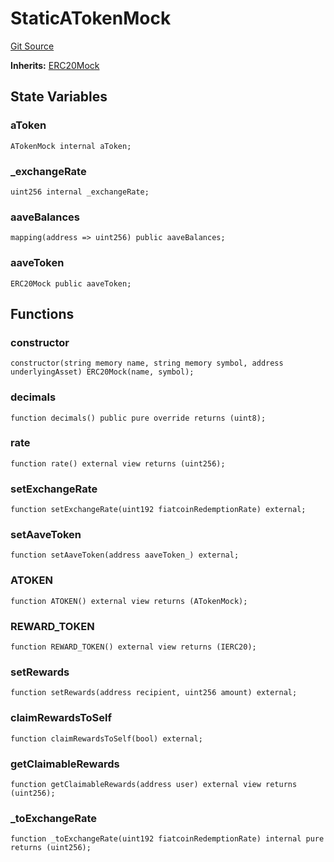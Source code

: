 # StaticATokenMock
[Git Source](https://github.com/larrythecucumber321/protocol/blob/77d337b8595ba96d069ded321419b36a61984170/contracts/plugins/mocks/ATokenMock.sol)

**Inherits:**
[ERC20Mock](/contracts/plugins/mocks/ERC20Mock.sol/contract.ERC20Mock.md)


## State Variables
### aToken

```solidity
ATokenMock internal aToken;
```


### _exchangeRate

```solidity
uint256 internal _exchangeRate;
```


### aaveBalances

```solidity
mapping(address => uint256) public aaveBalances;
```


### aaveToken

```solidity
ERC20Mock public aaveToken;
```


## Functions
### constructor


```solidity
constructor(string memory name, string memory symbol, address underlyingAsset) ERC20Mock(name, symbol);
```

### decimals


```solidity
function decimals() public pure override returns (uint8);
```

### rate


```solidity
function rate() external view returns (uint256);
```

### setExchangeRate


```solidity
function setExchangeRate(uint192 fiatcoinRedemptionRate) external;
```

### setAaveToken


```solidity
function setAaveToken(address aaveToken_) external;
```

### ATOKEN


```solidity
function ATOKEN() external view returns (ATokenMock);
```

### REWARD_TOKEN


```solidity
function REWARD_TOKEN() external view returns (IERC20);
```

### setRewards


```solidity
function setRewards(address recipient, uint256 amount) external;
```

### claimRewardsToSelf


```solidity
function claimRewardsToSelf(bool) external;
```

### getClaimableRewards


```solidity
function getClaimableRewards(address user) external view returns (uint256);
```

### _toExchangeRate


```solidity
function _toExchangeRate(uint192 fiatcoinRedemptionRate) internal pure returns (uint256);
```

